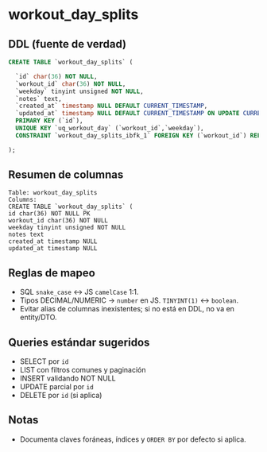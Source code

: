 # workout_day_splits

## DDL (fuente de verdad)
```sql
CREATE TABLE `workout_day_splits` (

  `id` char(36) NOT NULL,
  `workout_id` char(36) NOT NULL,
  `weekday` tinyint unsigned NOT NULL,
  `notes` text,
  `created_at` timestamp NULL DEFAULT CURRENT_TIMESTAMP,
  `updated_at` timestamp NULL DEFAULT CURRENT_TIMESTAMP ON UPDATE CURRENT_TIMESTAMP,
  PRIMARY KEY (`id`),
  UNIQUE KEY `uq_workout_day` (`workout_id`,`weekday`),
  CONSTRAINT `workout_day_splits_ibfk_1` FOREIGN KEY (`workout_id`) REFERENCES `workout_plans` (`id`) ON DELETE CASCADE

);
```

## Resumen de columnas
```
Table: workout_day_splits
Columns:
CREATE TABLE `workout_day_splits` (
id char(36) NOT NULL PK
workout_id char(36) NOT NULL
weekday tinyint unsigned NOT NULL
notes text
created_at timestamp NULL
updated_at timestamp NULL
```

## Reglas de mapeo
- SQL `snake_case` ↔ JS `camelCase` 1:1.
- Tipos DECIMAL/NUMERIC → `number` en JS. `TINYINT(1)` ↔ `boolean`.
- Evitar alias de columnas inexistentes; si no está en DDL, no va en entity/DTO.

## Queries estándar sugeridos
- SELECT por `id`
- LIST con filtros comunes y paginación
- INSERT validando NOT NULL
- UPDATE parcial por `id`
- DELETE por `id` (si aplica)

## Notas
- Documenta claves foráneas, índices y `ORDER BY` por defecto si aplica.
